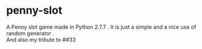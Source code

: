 penny-slot
==========

A Penny slot game made in Python 2.7.7 . It is just a simple and a nice use of random generator . <br>
And also my tribute to ##33
